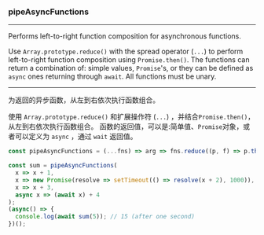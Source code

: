 ### pipeAsyncFunctions

------------

Performs left-to-right function composition for asynchronous functions.

Use `Array.prototype.reduce()` with the spread operator (`...`) to perform left-to-right function composition using `Promise.then()`.
The functions can return a combination of: simple values, `Promise`'s, or they can be defined as `async` ones returning through `await`.
All functions must be unary.

------------

为返回的异步函数，从左到右依次执行函数组合。

使用 `Array.prototype.reduce()` 和扩展操作符 (`...`) ，并结合`Promise.then()`，从左到右依次执行函数组合。
函数的返回值，可以是:简单值、`Promise`对象，或者可以定义为 `async` ，通过 `wait` 返回值。

```js
const pipeAsyncFunctions = (...fns) => arg => fns.reduce((p, f) => p.then(f), Promise.resolve(arg));
```

```js
const sum = pipeAsyncFunctions(
  x => x + 1,
  x => new Promise(resolve => setTimeout(() => resolve(x + 2), 1000)),
  x => x + 3,
  async x => (await x) + 4
);
(async() => {
  console.log(await sum(5)); // 15 (after one second)
})();
```
